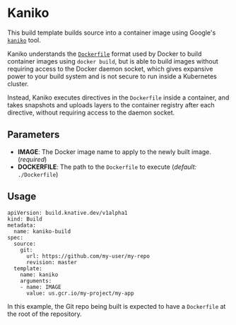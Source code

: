 # Kaniko

This build template builds source into a container image using Google's
[`kaniko`](https://github.com/GoogleCloudPlatform/kaniko) tool.

Kaniko understands the
[`Dockerfile`](https://docs.docker.com/engine/reference/builder/) format used by
Docker to build container images using `docker build`, but is able to build
images without requiring access to the Docker daemon socket, which gives
expansive power to your build system and is not secure to run inside a
Kubernetes cluster.

Instead, Kaniko executes directives in the `Dockerfile` inside a container,
and takes snapshots and uploads layers to the container registry after each
directive, without requiring access to the daemon socket.

## Parameters

* **IMAGE**: The Docker image name to apply to the newly built image.
  (_required_)
* **DOCKERFILE**: The path to the `Dockerfile` to execute (_default:_
  `./Dockerfile`)

## Usage

```
apiVersion: build.knative.dev/v1alpha1
kind: Build
metadata:
  name: kaniko-build
spec:
  source:
    git:
      url: https://github.com/my-user/my-repo
      revision: master
  template:
    name: kaniko
    arguments:
    - name: IMAGE
      value: us.gcr.io/my-project/my-app
```

In this example, the Git repo being built is expected to have a `Dockerfile` at
the root of the repository.
